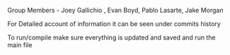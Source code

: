Group Members - Joey Gallichio , Evan Boyd, Pablo Lasarte, Jake Morgan

For Detailed account of information it can be seen under commits history

To run/compile make sure everything is updated and saved and run the main file

